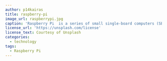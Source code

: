 ```yaml
---
author: p14kairas
title: raspberry-pi
image_url: raspberrypi.jpg
caption: 'Raspberry Pi  is a series of small single-board computers (SBCs) developed in the United Kingdom by the Raspberry Pi Foundation in association with Broadcom. The Raspberry Pi project originally leaned towards the promotion of teaching basic computer science in schools and in developing countries. The original model became more popular than anticipated, selling outside its target market for uses such as robotics'
license_url: 'https://unsplash.com/license'
license_text: Courtesy of Unsplash
categories:
  - technology
tags:
  - Raspberry Pi
---
```

